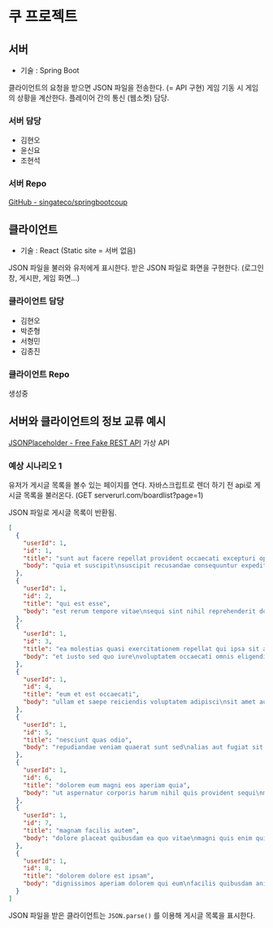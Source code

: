 # 쿠 프로젝트

## 서버 

- 기술 : Spring Boot

클라이언트의 요청을 받으면 JSON 파일을 전송한다. (= API 구현)
게임 기동 시 게임의 상황을 계산한다.
플레이어 간의 통신 (웹소켓) 담당.

### 서버 담당

- 김현오
- 윤신요
- 조현석

### 서버 Repo

[GitHub - singateco/springbootcoup](https://github.com/singateco/springbootcoup)

## 클라이언트

- 기술  : React (Static site = 서버 없음)

JSON 파일을 불러와 유저에게 표시한다.
받은 JSON 파일로 화면을 구현한다. (로그인 창, 게시판, 게임 화면...)

### 클라이언트 담당

- 김현오
- 박준형
- 서형민
- 김종진

### 클라이언트 Repo

생성중

## 서버와 클라이언트의 정보 교류 예시

[JSONPlaceholder - Free Fake REST API](https://jsonplaceholder.typicode.com/) 가상 API

### 예상 시나리오 1

유저가 게시글 목록을 볼수 있는 페이지를 연다.
자바스크립트로 렌더 하기 전 api로 게시글 목록을 불러온다.
(GET serverurl.com/boardlist?page=1)

JSON 파일로 게시글 목록이 반환됨.
```json
[
  {
    "userId": 1,
    "id": 1,
    "title": "sunt aut facere repellat provident occaecati excepturi optio reprehenderit",
    "body": "quia et suscipit\nsuscipit recusandae consequuntur expedita et cum\nreprehenderit molestiae ut ut quas totam\nnostrum rerum est autem sunt rem eveniet architecto"
  },
  {
    "userId": 1,
    "id": 2,
    "title": "qui est esse",
    "body": "est rerum tempore vitae\nsequi sint nihil reprehenderit dolor beatae ea dolores neque\nfugiat blanditiis voluptate porro vel nihil molestiae ut reiciendis\nqui aperiam non debitis possimus qui neque nisi nulla"
  },
  {
    "userId": 1,
    "id": 3,
    "title": "ea molestias quasi exercitationem repellat qui ipsa sit aut",
    "body": "et iusto sed quo iure\nvoluptatem occaecati omnis eligendi aut ad\nvoluptatem doloribus vel accusantium quis pariatur\nmolestiae porro eius odio et labore et velit aut"
  },
  {
    "userId": 1,
    "id": 4,
    "title": "eum et est occaecati",
    "body": "ullam et saepe reiciendis voluptatem adipisci\nsit amet autem assumenda provident rerum culpa\nquis hic commodi nesciunt rem tenetur doloremque ipsam iure\nquis sunt voluptatem rerum illo velit"
  },
  {
    "userId": 1,
    "id": 5,
    "title": "nesciunt quas odio",
    "body": "repudiandae veniam quaerat sunt sed\nalias aut fugiat sit autem sed est\nvoluptatem omnis possimus esse voluptatibus quis\nest aut tenetur dolor neque"
  },
  {
    "userId": 1,
    "id": 6,
    "title": "dolorem eum magni eos aperiam quia",
    "body": "ut aspernatur corporis harum nihil quis provident sequi\nmollitia nobis aliquid molestiae\nperspiciatis et ea nemo ab reprehenderit accusantium quas\nvoluptate dolores velit et doloremque molestiae"
  },
  {
    "userId": 1,
    "id": 7,
    "title": "magnam facilis autem",
    "body": "dolore placeat quibusdam ea quo vitae\nmagni quis enim qui quis quo nemo aut saepe\nquidem repellat excepturi ut quia\nsunt ut sequi eos ea sed quas"
  },
  {
    "userId": 1,
    "id": 8,
    "title": "dolorem dolore est ipsam",
    "body": "dignissimos aperiam dolorem qui eum\nfacilis quibusdam animi sint suscipit qui sint possimus cum\nquaerat magni maiores excepturi\nipsam ut commodi dolor voluptatum modi aut vitae"
  }
]
```

JSON 파일을 받은 클라이언트는 `JSON.parse()` 를 이용해 게시글 목록을 표시한다.
